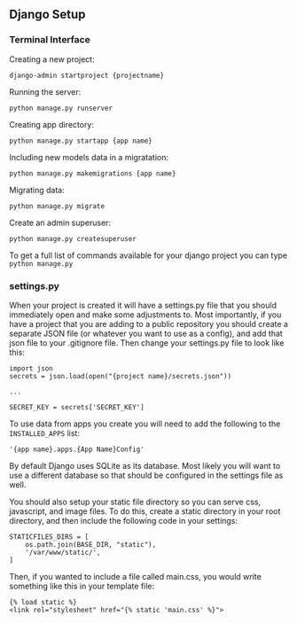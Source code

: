 ## Django Setup

### Terminal Interface

Creating a new project:

`django-admin startproject {projectname}`

Running the server:

`python manage.py runserver`

Creating app directory:

`python manage.py startapp {app name}`

Including new models data in a migratation:

`python manage.py makemigrations {app name}`

Migrating data:

`python manage.py migrate`

Create an admin superuser:

`python manage.py createsuperuser`

To get a full list of commands available for your django project you can type `python manage.py`

### settings.py

When your project is created it will have a settings.py file that you should immediately open and make some adjustments to. Most importantly, if you have a project that you are adding to a public repository you should create a separate JSON file (or whatever you want to use as a config), and add that json file to your .gitignore file. Then change your settings.py file to look like this:

```
import json
secrets = json.load(open("{project name}/secrets.json"))

...

SECRET_KEY = secrets['SECRET_KEY']

```

To use data from apps you create you will need to add the following to the `INSTALLED_APPS` list:

`'{app name}.apps.{App Name}Config'`

By default Django uses SQLite as its database. Most likely you will want to use a different database so that should be configured in the settings file as well.

You should also setup your static file directory so you can serve css, javascript, and image files. To do this, create a static directory in your root directory, and then include the following code in your settings:
```
STATICFILES_DIRS = [
    os.path.join(BASE_DIR, "static"),
    '/var/www/static/',
]
```

Then, if you wanted to include a file called main.css, you would write something like this in your template file:

```
{% load static %}
<link rel="stylesheet" href="{% static 'main.css' %}">
```
